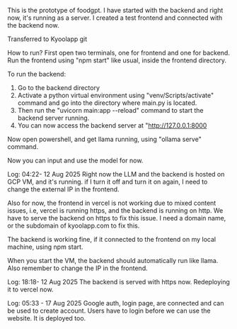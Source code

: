 This is the prototype of foodgpt. I have started with the backend and right now, it's running as a server. 
I created a test frontend and connected with the backend now.

Transferred to Kyoolapp git

How to run?
First open two terminals, one for frontend and one for backend. 
Run the frontend using "npm start" like usual, inside the frontend directory.

To run the backend:
1. Go to the backend directory
2. Activate a python virtual environment using "venv/Scripts/activate" command and go into the directory where main.py is located.
3. Then run the "uvicorn main:app --reload" command to start the backend server running. 
4. You can now access the backend server at "http://127.0.0.1:8000

Now open powershell, and get llama running, using "ollama serve" command. 

Now you can input and use the model for now. 


Log: 04:22- 12 Aug 2025
Right now the LLM and the backend is hosted on GCP VM, and it's running. 
if I turn it off and turn it on again, I need to change the external IP in the frontend. 

Also for now, the frontend in vercel is not working due to mixed content issues, i.e, vercel is running https, and the backend is running on http. We have to serve the backend on https to fix this issue. I need a domain name, or the subdomain of kyoolapp.com to fix this. 

The backend is working fine, if it connected to the frontend on my local machine, using npm start. 

When you start the VM, the backend should automatically run like llama. Also remember to change the IP in the frontend. 

Log: 18:18- 12 Aug 2025
The backend is served with https now. Redeploying it to vercel now.


Log: 05:33 - 17 Aug 2025
Google auth, login page, are connected and can be used to create account. Users have to login before we can use the website. It is deployed too.
